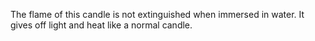The flame of this candle is not extinguished when immersed in water. It gives off light and heat like a normal candle.
